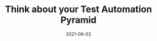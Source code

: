 ---
categories:
- Software Testing
date: '2021-06-02'
title: Think about your Test Automation Pyramid
---